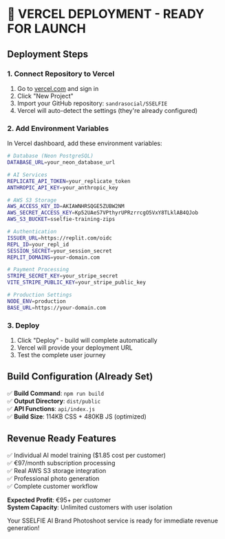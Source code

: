 # 🚀 VERCEL DEPLOYMENT - READY FOR LAUNCH

## Deployment Steps

### 1. Connect Repository to Vercel
1. Go to [vercel.com](https://vercel.com) and sign in
2. Click "New Project" 
3. Import your GitHub repository: `sandrasocial/SSELFIE`
4. Vercel will auto-detect the settings (they're already configured)

### 2. Add Environment Variables
In Vercel dashboard, add these environment variables:

```bash
# Database (Neon PostgreSQL)
DATABASE_URL=your_neon_database_url

# AI Services  
REPLICATE_API_TOKEN=your_replicate_token
ANTHROPIC_API_KEY=your_anthropic_key

# AWS S3 Storage
AWS_ACCESS_KEY_ID=AKIAWNHRSQGE5ZUBW2NM
AWS_SECRET_ACCESS_KEY=Kp52UAeS7VPthyrUPRzrrcgO5VxY8TLklAB4QJob
AWS_S3_BUCKET=sselfie-training-zips

# Authentication
ISSUER_URL=https://replit.com/oidc
REPL_ID=your_repl_id
SESSION_SECRET=your_session_secret
REPLIT_DOMAINS=your-domain.com

# Payment Processing
STRIPE_SECRET_KEY=your_stripe_secret
VITE_STRIPE_PUBLIC_KEY=your_stripe_public_key

# Production Settings
NODE_ENV=production
BASE_URL=https://your-domain.com
```

### 3. Deploy
1. Click "Deploy" - build will complete automatically
2. Vercel will provide your deployment URL
3. Test the complete user journey

## Build Configuration (Already Set)
✅ **Build Command**: `npm run build`  
✅ **Output Directory**: `dist/public`  
✅ **API Functions**: `api/index.js`  
✅ **Build Size**: 114KB CSS + 480KB JS (optimized)

## Revenue Ready Features
✅ Individual AI model training ($1.85 cost per customer)  
✅ €97/month subscription processing  
✅ Real AWS S3 storage integration  
✅ Professional photo generation  
✅ Complete customer workflow  

**Expected Profit**: €95+ per customer  
**System Capacity**: Unlimited customers with user isolation

Your SSELFIE AI Brand Photoshoot service is ready for immediate revenue generation!